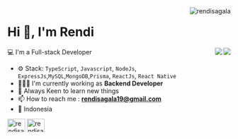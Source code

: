 <img align="right" src="https://komarev.com/ghpvc/?username=rendisagala" alt="rendisagala" />

<h1>Hi 👋, I'm Rendi</h1>

<a href="https://github.com/rendisagala" target="_blank">
<img align="right" src="https://github-readme-streak-stats-gilt-rho.vercel.app?user=rendisagala&theme=dark&card_height=190&hide_current_streak=true">
</a>
<a href="https://github.com/rendisagala" target="_blank">
<img align="right" src="https://readmestats-jet-one.vercel.app/api?username=rendisagala&show_icons=true&theme=dark">
</a>

💻 I'm a Full-stack Developer

- ⚙️ Stack: `TypeScript`, `Javascript`, `NodeJs`, `ExpressJs`,`MySQL`,`MongoDB`,`Prisma`, `ReactJs`, `React Native`
- 👨🏼‍💻 I'm currently working as **Backend Developer**
- 🌱 Always Keen to learn new things
- 📫 How to reach me : **rendisagala19@gmail.com**
- 📌 Indonesia

<p align="center">

<p align="left">
<a href="https://rendisagala.vercel.app/" target="_blank"><img align="center" src="https://raw.githubusercontent.com/rahuldkjain/github-profile-readme-generator/master/src/images/icons/Social/devto.svg" alt="rendisagala" height="30" width="40" /></a>
<a href="https://linkedin.com/in/rendisagala" target="_blank"><img align="center" src="https://raw.githubusercontent.com/rahuldkjain/github-profile-readme-generator/master/src/images/icons/Social/linked-in-alt.svg" alt="rendisagala" height="30" width="40" /></a>
</p>

</p>
